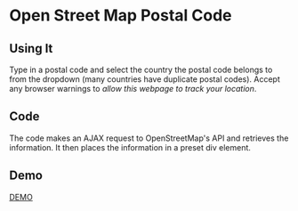 # Open Street Map Postal Code

## Using It
Type in a postal code and select the country the postal code belongs to from the dropdown (many countries have duplicate postal codes). Accept any browser warnings to *allow this webpage to track your location*.

## Code
The code makes an AJAX request to OpenStreetMap's API and retrieves the information. It then places the information in a preset div element.

## Demo
[DEMO](http://codethejason.github.io/gcismallprojects2015/openstreetmappostalcode/index.html)